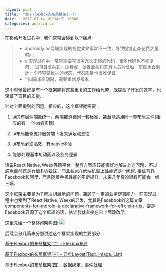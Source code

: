 ```yaml
---
layout: post
title:  "基于Flexbox的布局框架(一)"
date:   2017-01-14 10:34:01 +0800
categories: android ui
---
```

在移动开发过程中，我们常常会碰到以下痛点:

>* android与ios两端实现的视觉效果常常不一致，导致视觉走查花费大量时间
>* ui实现过程中，常常需要写很多冗长无聊的代码，很多代码也不能复用，
当项目复杂到一定程度，随着业务和开发人员的增加，项目也会到达一个不容易维护的状态，代码质量也很难保证
>* 当ui需求变动时，需要重新发版本

这个时候最好是有一个框架能将这些重复的工作给代劳，既提高了开发的效率，也保证了项目的质量.

针对上面提到的问题，相应的，这个框架就需要：

1. ui的布局两端能统一，两端都遵循同一套标准，甚至能共用同一套布局文件(相应的有一个ios的实现)

2. ui布局能够支持服务端下发来满足动态性

3. ui布局必须高效，有native体验

4. 能够处理基本的动画以及业务逻辑

话说React Native, Weex等跨平台一整套方案应该能很好地解决上述问题，不过感觉目前还是有很多坑要踩，而且貌似在低端机型上性能还是个问题,
相信背靠Facebook和阿里，而且随着手机性能的不断提升，未来几年真的很有可能会一统三端.

这个框架主要是为了解决UI展示的问题，兼顾了一定的业务逻辑能力，在实现过程中也受到了React Native, Weex的启发，尤其是Facebook的这篇文章[components-for-android-a-declarative-framework-for-efficient-uis][components for android]，要是Facebook开源了这个框架的话，估计我就直接在它上面改改了。

这里先给一个整体的架构图:
![](https://shuijwan.github.io/source/pics/arch.png)

后续会分几篇来分别讲述这个框架实现的主要部分:

[基于Flexbox的布局框架(二) - Flexbox布局][part2]

[基于Flexbox的布局框架(三) - 异步Layout(Text, Image, List)][part3]

[基于Flexbox的布局框架(四) - 数据绑定，事件处理][part4]


[part2]:https://shuijwan.github.io//android/ui/2017/01/15/基于Flexbox的布局框架(二)-Flexbox布局.html
[part3]:http://jekyllrb.com/docs/home
[part4]:http://jekyllrb.com/docs/home
[components for android]:https://code.facebook.com/posts/531104390396423/components-for-android-a-declarative-framework-for-efficient-uis/

